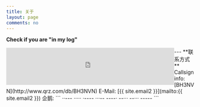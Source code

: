 ```yaml
---
title: 关于
layout: page
comments: no
---
```

**Check if you are "in my log"**
<p><iframe align="left" frameborder="0" height="100" name="iframe" scrolling="yes" src="https://secure.clublog.org/stats_iframe.php?call=bh3nvn"  width="450"></iframe></p>
---
**联系方式**    
Callsign info:    
[BH3NVN](http://www.qrz.com/db/BH3NVN)  
E-Mail:  
[{{ site.email2 }}](mailto:{{ site.email2 }})  
企鹅:    
```
··--- ····· ·---- ···-- ----· --··· --··· -----
```
